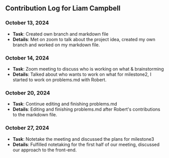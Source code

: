 ## Contribution Log for Liam Campbell

### October 13, 2024 
  - **Task**:  Created own branch and markdown file
  - **Details**: Met on zoom to talk about the project idea, created my own branch and worked on my markdown file.

### October 14, 2024
  - **Task**: Zoom meeting to discuss who is working on what & brainstorming
  - **Details**: Talked about who wants to work on what for milestone2, I started to work on problems.md with Robert.

### October 20, 2024
  - **Task**: Continue editing and finishing problems.md
  - **Details**: Editing and finishing problems.md after Robert's contributions to the markdown file. 

### October 27, 2024
  - **Task**: Notetake the meeting and discussed the plans for milestone3
  - **Details**: Fulfilled notetaking for the first half of our meeting, discussed our approach to the front-end.